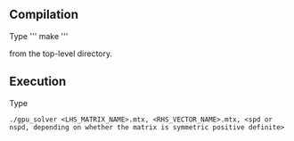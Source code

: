 ## Compilation
Type
'''
make
'''

from the top-level directory.

## Execution
Type
```
./gpu_solver <LHS_MATRIX_NAME>.mtx, <RHS_VECTOR_NAME>.mtx, <spd or nspd, depending on whether the matrix is symmetric positive definite>
```
